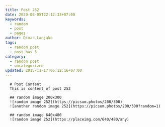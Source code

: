 ```yaml
---
title: Post 252
date: 2020-06-05T22:12:33+07:00
keywords:
  - random
  - post
  - pages
author: Dimas Lanjaka
tags:
  - random post
  - post has 5
category:
  - random post
  - uncategorized
updated: 2015-11-17T06:12:16+07:00
---
```


      # Post Content
      This is content of post 252

      ## random image 200x300
      ![random image 252](https://picsum.photos/200/300)
      ![another random image 252](https://picsum.photos/200/300?random=1)

      ## random image 640x480
      ![random image 252](https://placeimg.com/640/480/any)
      
